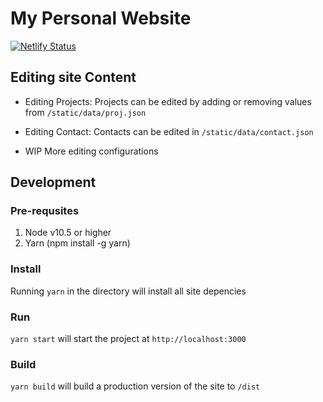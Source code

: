 # My Personal Website

[![Netlify Status](https://api.netlify.com/api/v1/badges/a6602481-eee7-4037-b503-8cb174b1ec47/deploy-status)](https://app.netlify.com/sites/glvn/deploys)

## Editing site Content

- Editing Projects: Projects can be edited by adding or removing values from `/static/data/proj.json`

- Editing Contact: Contacts can be edited in `/static/data/contact.json`

- WIP More editing configurations

## Development

### Pre-requsites

1. Node v10.5 or higher
2. Yarn (npm install -g yarn)

### Install

Running `yarn` in the directory will install all site depencies

### Run

`yarn start` will start the project at `http://localhost:3000`

### Build

`yarn build` will build a production version of the site to `/dist`
